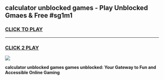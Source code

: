 
## calculator unblocked games - Play Unblocked Gmaes & Free #sg1m1
<h3>
<a href="https://premium.freeplayer.one?title=calculator_unblocked_games&ref=03M">CLICK TO PLAY</a></h3>
<hr>

<h3>
<a href="https://premium.freeplayer.one?title=calculator_unblocked_games&ref=03M">CLICK 2 PLAY</a>
  
</h3>

<a href="https://premium.freeplayer.one?title=calculator_unblocked_games&ref=03M"><img src="https://clearcache.store/games.png"></a>


**calculator unblocked games games unblocked: Your Gateway to Fun and Accessible Online Gaming**
